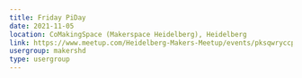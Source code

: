 ```yaml
---
title: Friday PiDay
date: 2021-11-05
location: CoMakingSpace (Makerspace Heidelberg), Heidelberg
link: https://www.meetup.com/Heidelberg-Makers-Meetup/events/pksqwryccpbhb/
usergroup: makershd
type: usergroup
---
```


